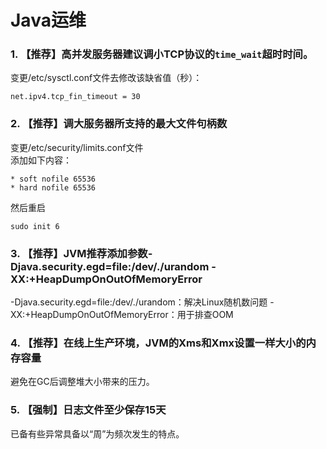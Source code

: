 # Java运维
### 1. 【推荐】高并发服务器建议调小TCP协议的`time_wait`超时时间。
变更/etc/sysctl.conf文件去修改该缺省值（秒）：
```
net.ipv4.tcp_fin_timeout = 30
```
### 2. 【推荐】调大服务器所支持的最大文件句柄数
变更/etc/security/limits.conf文件  
添加如下内容：
```
* soft nofile 65536
* hard nofile 65536
```
然后重启  
```shell
sudo init 6
```

### 3. 【推荐】JVM推荐添加参数-Djava.security.egd=file:/dev/./urandom -XX:+HeapDumpOnOutOfMemoryError
-Djava.security.egd=file:/dev/./urandom：解决Linux随机数问题
-XX:+HeapDumpOnOutOfMemoryError：用于排查OOM

### 4. 【推荐】在线上生产环境，JVM的Xms和Xmx设置一样大小的内存容量
避免在GC后调整堆大小带来的压力。  

### 5. 【强制】日志文件至少保存15天
已备有些异常具备以“周”为频次发生的特点。